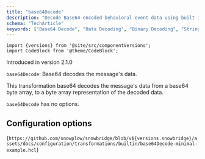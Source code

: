 ```yaml
---
title: "base64Decode"
description: "Decode Base64-encoded behavioral event data using built-in Snowbridge transformation functions."
schema: "TechArticle"
keywords: ["Base64 Decode", "Data Decoding", "Binary Decoding", "String Decoding", "Decode Transform", "Data Conversion"]
---
```


```mdx-code-block
import {versions} from '@site/src/componentVersions';
import CodeBlock from '@theme/CodeBlock';
```

Introduced in version 2.1.0

`base64Decode`: Base64 decodes the message's data.

This transformation base64 decodes the message's data from a base64 byte array, to a byte array representation of the decoded data.

`base64Decode` has no options.

## Configuration options

<CodeBlock language="hcl" reference>{`
https://github.com/snowplow/snowbridge/blob/v${versions.snowbridge}/assets/docs/configuration/transformations/builtin/base64Decode-minimal-example.hcl
`}</CodeBlock>

